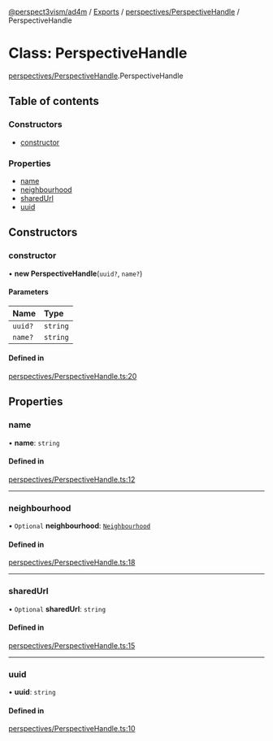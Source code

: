 [@perspect3vism/ad4m](../README.md) / [Exports](../modules.md) / [perspectives/PerspectiveHandle](../modules/perspectives_PerspectiveHandle.md) / PerspectiveHandle

# Class: PerspectiveHandle

[perspectives/PerspectiveHandle](../modules/perspectives_PerspectiveHandle.md).PerspectiveHandle

## Table of contents

### Constructors

- [constructor](perspectives_PerspectiveHandle.PerspectiveHandle.md#constructor)

### Properties

- [name](perspectives_PerspectiveHandle.PerspectiveHandle.md#name)
- [neighbourhood](perspectives_PerspectiveHandle.PerspectiveHandle.md#neighbourhood)
- [sharedUrl](perspectives_PerspectiveHandle.PerspectiveHandle.md#sharedurl)
- [uuid](perspectives_PerspectiveHandle.PerspectiveHandle.md#uuid)

## Constructors

### constructor

• **new PerspectiveHandle**(`uuid?`, `name?`)

#### Parameters

| Name | Type |
| :------ | :------ |
| `uuid?` | `string` |
| `name?` | `string` |

#### Defined in

[perspectives/PerspectiveHandle.ts:20](https://github.com/perspect3vism/ad4m-executor/blob/5a19b63d/core/src/perspectives/PerspectiveHandle.ts#L20)

## Properties

### name

• **name**: `string`

#### Defined in

[perspectives/PerspectiveHandle.ts:12](https://github.com/perspect3vism/ad4m-executor/blob/5a19b63d/core/src/perspectives/PerspectiveHandle.ts#L12)

___

### neighbourhood

• `Optional` **neighbourhood**: [`Neighbourhood`](neighbourhood_Neighbourhood.Neighbourhood.md)

#### Defined in

[perspectives/PerspectiveHandle.ts:18](https://github.com/perspect3vism/ad4m-executor/blob/5a19b63d/core/src/perspectives/PerspectiveHandle.ts#L18)

___

### sharedUrl

• `Optional` **sharedUrl**: `string`

#### Defined in

[perspectives/PerspectiveHandle.ts:15](https://github.com/perspect3vism/ad4m-executor/blob/5a19b63d/core/src/perspectives/PerspectiveHandle.ts#L15)

___

### uuid

• **uuid**: `string`

#### Defined in

[perspectives/PerspectiveHandle.ts:10](https://github.com/perspect3vism/ad4m-executor/blob/5a19b63d/core/src/perspectives/PerspectiveHandle.ts#L10)
